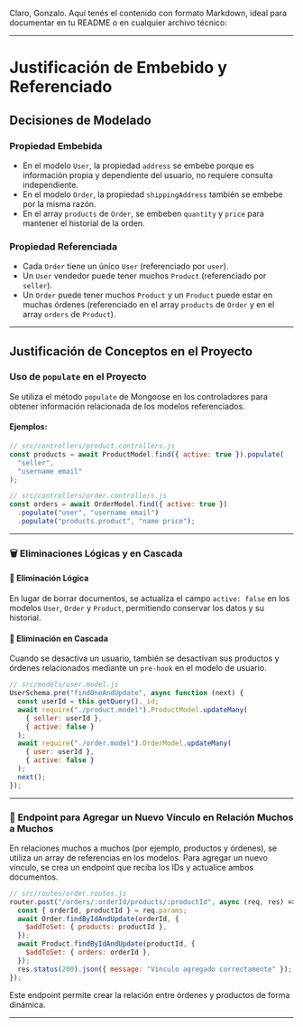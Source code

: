 Claro, Gonzalo. Aquí tenés el contenido con formato Markdown, ideal para documentar en tu README o en cualquier archivo técnico:

---

# Justificación de Embebido y Referenciado

## Decisiones de Modelado

### Propiedad Embebida

- En el modelo `User`, la propiedad `address` se embebe porque es información propia y dependiente del usuario, no requiere consulta independiente.
- En el modelo `Order`, la propiedad `shippingAddress` también se embebe por la misma razón.
- En el array `products` de `Order`, se embeben `quantity` y `price` para mantener el historial de la orden.

### Propiedad Referenciada

- Cada `Order` tiene un único `User` (referenciado por `user`).
- Un `User` vendedor puede tener muchos `Product` (referenciado por `seller`).
- Un `Order` puede tener muchos `Product` y un `Product` puede estar en muchas órdenes (referenciado en el array `products` de `Order` y en el array `orders` de `Product`).

---

## Justificación de Conceptos en el Proyecto

### Uso de `populate` en el Proyecto

Se utiliza el método `populate` de Mongoose en los controladores para obtener información relacionada de los modelos referenciados.

#### Ejemplos:

```js
// src/controllers/product.controllers.js
const products = await ProductModel.find({ active: true }).populate(
  "seller",
  "username email"
);

// src/controllers/order.controllers.js
const orders = await OrderModel.find({ active: true })
  .populate("user", "username email")
  .populate("products.product", "name price");
```

---

### 🗑️ Eliminaciones Lógicas y en Cascada

#### 🔸 Eliminación Lógica

En lugar de borrar documentos, se actualiza el campo `active: false` en los modelos `User`, `Order` y `Product`, permitiendo conservar los datos y su historial.

#### 🔸 Eliminación en Cascada

Cuando se desactiva un usuario, también se desactivan sus productos y órdenes relacionados mediante un `pre-hook` en el modelo de usuario.

```js
// src/models/user.model.js
UserSchema.pre("findOneAndUpdate", async function (next) {
  const userId = this.getQuery()._id;
  await require("./product.model").ProductModel.updateMany(
    { seller: userId },
    { active: false }
  );
  await require("./order.model").OrderModel.updateMany(
    { user: userId },
    { active: false }
  );
  next();
});
```

---

### 🔗 Endpoint para Agregar un Nuevo Vínculo en Relación Muchos a Muchos

En relaciones muchos a muchos (por ejemplo, productos y órdenes), se utiliza un array de referencias en los modelos. Para agregar un nuevo vínculo, se crea un endpoint que reciba los IDs y actualice ambos documentos.

```js
// src/routes/order.routes.js
router.post("/orders/:orderId/products/:productId", async (req, res) => {
  const { orderId, productId } = req.params;
  await Order.findByIdAndUpdate(orderId, {
    $addToSet: { products: productId },
  });
  await Product.findByIdAndUpdate(productId, {
    $addToSet: { orders: orderId },
  });
  res.status(200).json({ message: "Vínculo agregado correctamente" });
});
```

Este endpoint permite crear la relación entre órdenes y productos de forma dinámica.

---
